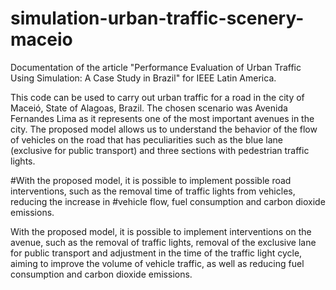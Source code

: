 # simulation-urban-traffic-scenery-maceio
Documentation of the article "Performance Evaluation of Urban Traffic Using Simulation: A Case Study in Brazil" for IEEE Latin America.

This code can be used to carry out urban traffic for a road in the city of Maceió, State of Alagoas, Brazil. The chosen scenario was Avenida Fernandes Lima as it represents one of the most important avenues in the city. The proposed model allows us to understand the behavior of the flow of vehicles on the road that has peculiarities such as the blue lane (exclusive for public transport) and three sections with pedestrian traffic lights.

#With the proposed model, it is possible to implement possible road interventions, such as the removal time of traffic lights from vehicles, reducing the increase in #vehicle flow, fuel consumption and carbon dioxide emissions.

With the proposed model, it is possible to implement interventions on the avenue, such as the removal of traffic lights, removal of the exclusive lane for public transport and adjustment in the time of the traffic light cycle, aiming to improve the volume of vehicle traffic,
as well as reducing fuel consumption and carbon dioxide emissions.
